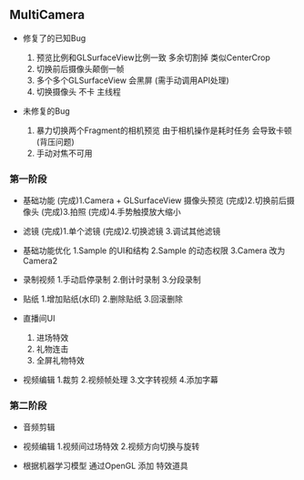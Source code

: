 ## MultiCamera

* 修复了的已知Bug
  1. 预览比例和GLSurfaceView比例一致 多余切割掉 类似CenterCrop
  2. 切换前后摄像头颠倒一帧
  3. 多个多个GLSurfaceView 会黑屏 (需手动调用API处理)
  4. 切换摄像头 不卡 主线程
  
* 未修复的Bug
  1. 暴力切换两个Fragment的相机预览 由于相机操作是耗时任务 会导致卡顿 (背压问题)
  2. 手动对焦不可用
  

### 第一阶段
* 基础功能
  (完成)1.Camera + GLSurfaceView 摄像头预览
  (完成)2.切换前后摄像头
  (完成)3.拍照
  (完成)4.手势触摸放大缩小
    
* 滤镜
  (完成)1.单个滤镜
  (完成)2.切换滤镜
  3.调试其他滤镜
  
* 基础功能优化
  1.Sample 的UI和结构
  2.Sample 的动态权限
  3.Camera 改为 Camera2
  
* 录制视频
  1.手动启停录制
  2.倒计时录制
  3.分段录制

* 贴纸
  1.增加贴纸(水印)
  2.删除贴纸
  3.回滚删除
  
* 直播间UI
  1. 进场特效
  2. 礼物连击
  3. 全屏礼物特效

* 视频编辑
  1.裁剪
  2.视频帧处理
  3.文字转视频
  4.添加字幕
  
### 第二阶段

* 音频剪辑
  
* 视频编辑
  1.视频间过场特效
  2.视频方向切换与旋转
  
* 根据机器学习模型 通过OpenGL 添加 特效道具

